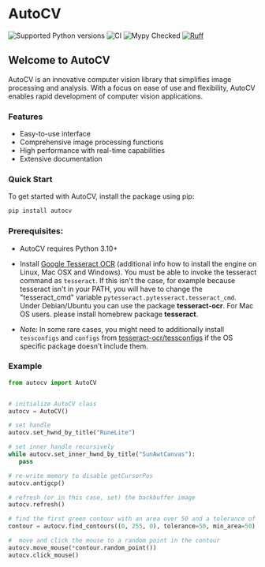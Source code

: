 # AutoCV
![Supported Python versions](https://img.shields.io/badge/python-3.10%20|%203.11%20|%203.12-blue.svg)
![CI](https://github.com/mohanz1/autocv/actions/workflows/build.yml/badge.svg?branch=main&event=push)
![Mypy Checked](https://img.shields.io/badge/mypy-checked-green.svg)
[![Ruff](https://img.shields.io/endpoint?url=https://raw.githubusercontent.com/astral-sh/ruff/main/assets/badge/v2.json)](https://github.com/astral-sh/ruff)

## Welcome to AutoCV

AutoCV is an innovative computer vision library that simplifies image processing and analysis. With a focus on ease of use and flexibility, AutoCV enables rapid development of computer vision applications.



### Features

* Easy-to-use interface
* Comprehensive image processing functions
* High performance with real-time capabilities
* Extensive documentation



### Quick Start

To get started with AutoCV, install the package using pip:

```bash
pip install autocv
```

### Prerequisites:

- AutoCV requires Python 3.10+

- Install [Google Tesseract OCR](https://github.com/tesseract-ocr/tesseract) (additional info how to install the engine on Linux, Mac OSX and Windows). You must be able to invoke the tesseract command as `tesseract`. If this isn't the case, for example because tesseract isn't in your PATH, you will have to change the "tesseract_cmd" variable `pytesseract.pytesseract.tesseract_cmd`. Under Debian/Ubuntu you can use the package **tesseract-ocr**. For Mac OS users. please install homebrew package **tesseract**.

- *Note:* In some rare cases, you might need to additionally install `tessconfigs` and `configs` from [tesseract-ocr/tessconfigs](https://github.com/tesseract-ocr/tessconfigs) if the OS specific package doesn't include them.

### Example
```py
from autocv import AutoCV


# initialize AutoCV class
autocv = AutoCV()

# set handle
autocv.set_hwnd_by_title("RuneLite")

# set inner handle recursively
while autocv.set_inner_hwnd_by_title("SunAwtCanvas"):
   pass

# re-write memory to disable getCursorPos
autocv.antigcp()

# refresh (or in this case, set) the backbuffer image
autocv.refresh()

# find the first green contour with an area over 50 and a tolerance of 50
contour = autocv.find_contours((0, 255, 0), tolerance=50, min_area=50).first()

#  move and click the mouse to a random point in the contour
autocv.move_mouse(*contour.random_point())
autocv.click_mouse()
```
